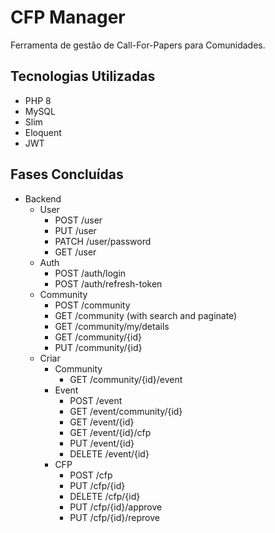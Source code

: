 # CFP Manager
Ferramenta de gestão de Call-For-Papers para Comunidades.

## Tecnologias Utilizadas
- PHP 8
- MySQL
- Slim
- Eloquent
- JWT

## Fases Concluídas

- Backend
  - User
    - POST /user
    - PUT /user
    - PATCH /user/password
    - GET /user
  - Auth
    - POST /auth/login
    - POST /auth/refresh-token
  - Community
    - POST /community
    - GET /community (with search and paginate)
    - GET /community/my/details
    - GET /community/{id}
    - PUT /community/{id}
  - Criar
    - Community
      - GET /community/{id}/event
    - Event
      - POST /event
      - GET /event/community/{id}
      - GET /event/{id}
      - GET /event/{id}/cfp
      - PUT /event/{id}
      - DELETE /event/{id}
    - CFP
      - POST /cfp
      - PUT /cfp/{id}
      - DELETE /cfp/{id}
      - PUT /cfp/{id}/approve
      - PUT /cfp/{id}/reprove